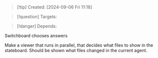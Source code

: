 
>[!tip] Created: [2024-09-06 Fri 11:18]

>[!question] Targets: 

>[!danger] Depends: 

Switchboard chooses answers 

Make a viewer that runs in parallel, that decides what files to show in the stateboard.
Should be shown what files changed in the current agent.